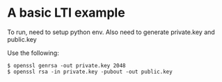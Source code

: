 # A basic LTI example

To run, need to setup python env.
Also need to generate private.key and public.key

Use the following:

```
$ openssl genrsa -out private.key 2048
$ openssl rsa -in private.key -pubout -out public.key

```